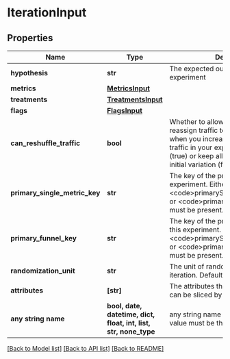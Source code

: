 # IterationInput


## Properties
Name | Type | Description | Notes
------------ | ------------- | ------------- | -------------
**hypothesis** | **str** | The expected outcome of this experiment | 
**metrics** | [**MetricsInput**](MetricsInput.md) |  | 
**treatments** | [**TreatmentsInput**](TreatmentsInput.md) |  | 
**flags** | [**FlagsInput**](FlagsInput.md) |  | 
**can_reshuffle_traffic** | **bool** | Whether to allow the experiment to reassign traffic to different variations when you increase or decrease the traffic in your experiment audience (true) or keep all traffic assigned to its initial variation (false). Defaults to true. | [optional] 
**primary_single_metric_key** | **str** | The key of the primary metric for this experiment. Either &lt;code&gt;primarySingleMetricKey&lt;/code&gt; or &lt;code&gt;primaryFunnelKey&lt;/code&gt; must be present. | [optional] 
**primary_funnel_key** | **str** | The key of the primary funnel group for this experiment. Either &lt;code&gt;primarySingleMetricKey&lt;/code&gt; or &lt;code&gt;primaryFunnelKey&lt;/code&gt; must be present. | [optional] 
**randomization_unit** | **str** | The unit of randomization for this iteration. Defaults to user. | [optional] 
**attributes** | **[str]** | The attributes that this iteration&#39;s results can be sliced by | [optional] 
**any string name** | **bool, date, datetime, dict, float, int, list, str, none_type** | any string name can be used but the value must be the correct type | [optional]

[[Back to Model list]](../README.md#documentation-for-models) [[Back to API list]](../README.md#documentation-for-api-endpoints) [[Back to README]](../README.md)



